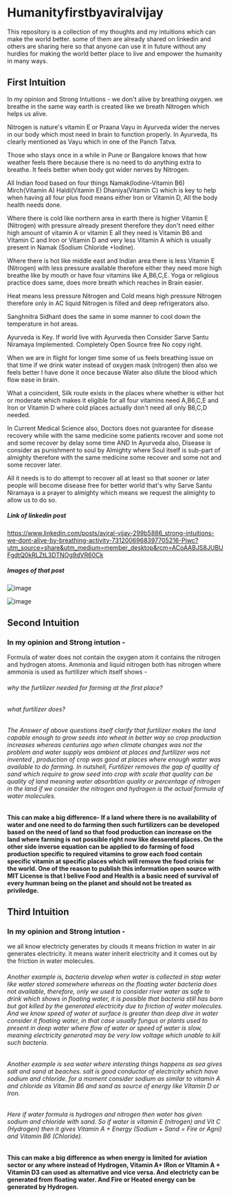 # Humanityfirstbyaviralvijay
This repository is a collection of my thoughts and my intuitions which can make the world better. some  of them are already shared on linkedin and others are sharing here so that anyone can use it in future without any hurdles for making the world better place to live and empower the humanity in many ways.

## First Intuition



In my opinion and Strong Intuitions - we don't alive by breathing oxygen. we breathe in the same way earth is created like we breath Nitrogen which helps us alive. 

Nitrogen is nature's vitamin E or Praana Vayu in Ayurveda wider the nerves in our body which most need in brain to function properly. In Ayurveda, Its clearly mentioned as Vayu which in one of the Panch Tatva.

Those who stays once in a while in Pune or Bangalore knows that how weather feels there because there is no need to do anything extra to breathe. It feels better when body got wider nerves by Nitrogen.

All Indian food based on four things Namak(Iodine-Vitamin B6) Mirch(Vitamin A) Haldi(Vitamin E) Dhaniya(Vitamin C) which is key to help when having all four plus food means either Iron or Vitamin D, All the body health needs done.

Where there is cold like northern area in earth there is higher Vitamin E (Nitrogen) with pressure already present therefore they don't need either high amount of vitamin A or vitamin E all they need is Vitamin B6 and Vitamin C and Iron or Vitamin D and very less Vitamin A which is usually present in Namak (Sodium Chloride +Iodine).

Where there is hot like middle east and Indian area there is less Vitamin E (Nitrogen) with less pressure available therefore either they need more high breathe like by mouth or have four vitamins like A,B6,C,E. Yoga or religious practice does same, does more breath which reaches in Brain easier.

Heat means less pressure Nitrogen and Cold means high pressure Nitrogen therefore only in AC liquid Nitrogen is filled and deep refrigerators also.

Sanghnitra Sidhant does the same in some manner to cool down the temperature in hot areas.

Ayurveda is Key. If world live with Ayurveda then Consider Sarve Santu Niramaya Implemented. Completely Open Source free No copy right.


When we are in flight for longer time some of us feels breathing issue on that time if we drink water instead of oxygen mask (nitrogen) then also we feels better I have done it once because Water also dilute the blood which flow ease in brain.

What a coincident, Silk route exists in the places where whether is either hot or moderate which makes it eligible for all four vitamins need A,B6,C,E and Iron or Vitamin D where cold places actually don't need all only B6,C,D needed.

In Current Medical Science also, Doctors does not guarantee for disease recovery while with the same medicine some patients recover and some not and some recover by delay some time AND In Ayurveda also, Disease is consider as punishment to soul by Almighty where Soul itself is sub-part of almighty therefore with the same medicine some recover and some not and some recover later.

All it needs is to do attempt to recover all at least so that sooner or later people will become disease free for better world that's why Sarve Santu Niramaya is a prayer to almighty which means we request the almighty to allow us to do so.

##### Link of linkedin post 
https://www.linkedin.com/posts/aviral-vijay-299b5886_strong-intuitions-we-dont-alive-by-breathing-activity-7312006968397705216-Pjwc?utm_source=share&utm_medium=member_desktop&rcm=ACoAABJS8JUBUFgdtQ0kRLZtL3DTNOg9dVR60Ck


##### Images of that post

![image](https://github.com/user-attachments/assets/a16ac2a1-b4c6-4e05-beda-93e786a2c174)


![image](https://github.com/user-attachments/assets/7dfe0cf6-5b06-4895-8a8e-c158c30d9f5f)



## Second Intuition

### In my opinion and Strong intution -
Formula of water does not contain the oxygen atom it contains the nitrogen and hydrogen atoms. Ammonia and liquid nitrogen both has nitrogen where ammonia is used as furtilizer which itself shows -
###### why the furtilizer needed for farming at the first place? 
###### what furtilizer does?
###### The Answer of above questions itself clarify that furtilizer makes the land capable enough to grow seeds into wheat  in better way so crop production increases whereas centuries ago when climate changes was not the problem and water supply was ambient at places and furtilizer was not invented , production of crop was good at places where enough water was available to do farming. In nutshell, Furtilizer removes the gap of quality of sand which require to grow seed into crop with scale  that quality can be quality of land meaning water absorbtion quality or percentage of nitrogen in the land  if we consider the nitrogen and hydrogen is the actual formula of water molecules.


#### This can make a big difference- If a land where there is no availability of water and one need to  do farming then such furtilizers can be developed based on the need  of land  so that food production can increase on the land where farming is not possible right now like  desseretd places. On the other side  inverse equation can be applied to do farming of food production specific to required vitamins to grow each food contain specific vitamin at specific places which will remove  the food crisis for the world. One of the reason to publish this information open source with MIT License is that I belive  Food and Health is a basic need of survival of every humnan being on the planet and should not be treated as priviledge.

## Third Intuition

### In my opinion and Strong intution -

we all know electricty generates by clouds  it means friction in water in air generates electricity. it means water inherit electricity and it comes out by the friction in water molecules.
###### Another example is, bacteria develop when water is collected in stop water like water stored somewhere whereas on the floating water bacteria does not available, therefore, only  we used to consider river water as safe to drink which shows in floating water, it is possible that bacteria still has born but got killed by the generated electricity due to friction of water molecules. And we know speed of water at surface is greater than deep dive in water consider it floating water, in that  case usually fungus or plants used to present in deep water where flow of water or speed of water is  slow, meaning electricity generated may be very low voltage which unable to kill such bacteria.

###### Another example is sea water where intersting things happens as sea gives salt and sand at beaches. salt is good conductor of electricity which have sodium and chloride. for a moment consider sodium as similar to  vitamin A and chloride as  Vitamin B6 and sand as source of energy like Vitamin D or Iron.

###### Here if water formula is hydrogen and nitrogen then water has given sodium and chloride with sand. So if water is vitamin E (nitrogen) and Vit C (Hydrogen) then it gives Vitamin A + Energy (Sodium + Sand = Fire or Agni) and Vitamin B6 (Chloride).

#### This can make a big difference as when energy is limited for aviation sector or any where instead of Hydrogen, Vitamin A+ IRon or VItamin A + Vitamin D3 can used as alternative and vice versa. And electricty can be generated from floating water. And Fire or Heated energy can be generated by Hydrogen. 



